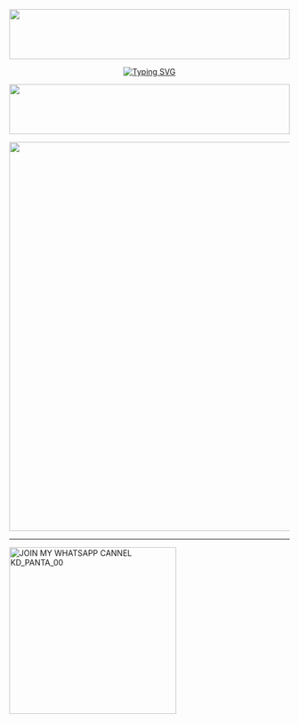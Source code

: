 <img src="https://i.imgur.com/dBaSKWF.gif" height="90" width="100%">
<p align="center">
<a href="https://git.io/typing-svg"><img src="https://readme-typing-svg.demolab.com?font=Fira+Code&weight=700&size=33&pause=1000&color=5513F7&width=435&lines=K D + _ P A N T A + _ 0 0" alt="Typing SVG" /></a>
</p>
<img src="https://i.imgur.com/dBaSKWF.gif" height="90" width="100%">

<p align="center">
    
<a href="https://github.com/KavishkaIroshanb">
    <img src="https://pomf2.lain.la/f/fxhw0z8c.jpg"  width="700px">
</a>
<hr>

<a href="https://whatsapp.com/channel/0029VaxNSDR4SpkEoUszuP3E"><img src="https://img.shields.io/badge/%F0%9F%8E%89%20Join%20Our%20WhatsApp%20Channel-black" alt="JOIN MY WHATSAPP CANNEL KD_PANTA_00" width="300"></a>




